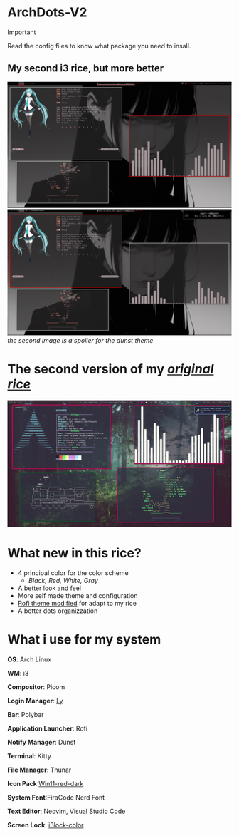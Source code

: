 # ArchDots-V2

> [!IMPORTANT]
> Read the config files to know what package you need to insall.

## My second i3 rice, but more better
![wihout dunst](Image/without%20dunst.png)
![with dunst](Image/with%20dunst.png)
*the second image is a spoiler for the dunst theme*

# The second version of my *[original rice](https://github.com/sayoridev/ArchDots)*
![original](Image/original.png)


# What new in this rice?
- 4 principal color for the color scheme
  - *Black, Red, White, Gray*
- A better look and feel
- More self made theme and configuration
- [Rofi theme modified](https://github.com/adi1090x/rofi) for adapt to my rice
- A better dots organizzation

# What i use for my system
**OS**: Arch Linux

**WM**: i3

**Compositor**: Picom

**Login Manager**: [Ly](https://github.com/fairyglade/ly)

**Bar**: Polybar

**Application Launcher**: Rofi 

**Notify Manager**: Dunst

**Terminal**: Kitty

**File Manager**: Thunar

**Icon Pack**:[Win11-red-dark](https://www.gnome-look.org/p/1546069)

**System Font**:FiraCode Nerd Font

**Text Editor**: Neovim, Visual Studio Code

**Screen Lock**: [i3lock-color](https://github.com/Raymo111/i3lock-color)